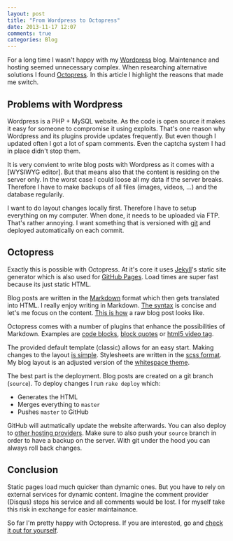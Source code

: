 ```yaml
---
layout: post
title: "From Wordpress to Octopress"
date: 2013-11-17 12:07
comments: true
categories: Blog
---
```


For a long time I wasn't happy with my [Wordpress](http://www.wordpress.org) blog. Maintenance and hosting seemed unnecessary complex. When researching alternative solutions I found [Octopress](http://octopress.org/). In this article I highlight the reasons that made me switch.

<!-- more -->

## Problems with Wordpress

Wordpress is a PHP + MySQL website. As the code is open source it makes it easy for someone to compromise it using exploits. That's one reason why Wordpress and its plugins provide updates frequently. But even though I updated often I got a lot of spam comments. Even the captcha system I had in place didn't stop them.

It is very convient to write blog posts with Wordpress as it comes with a [WYSIWYG editor]. But that means also that the content is residing on the server only. In the worst case I could loose all my data if the server breaks. Therefore I have to make backups of all files (images, videos, ...) and the database regularily.

I want to do layout changes locally first. Therefore I have to setup everything on my computer. When done, it needs to be uploaded via FTP. That's rather annoying. I want something that is versioned with [git](http://git-scm.com/) and deployed automatically on each commit.

## Octopress

Exactly this is possible with Octopress. At it's core it uses [Jekyll](http://jekyllrb.com/docs/usage/)'s static site generator which is also used for [GitHub Pages](http://pages.github.com/). Load times are super fast because its just static HTML.

Blog posts are written in the [Markdown](http://daringfireball.net/projects/markdown/) format which then gets translated into HTML. I really enjoy writing in Markdown. [The syntax](http://daringfireball.net/projects/markdown/) is concise and let's me focus on the content. [This is how](https://raw.github.com/MattesGroeger/mattesgroeger.github.io/source/source/_posts/2013-11-15-vim-with-system-clipboard.markdown) a raw blog post looks like.

Octopress comes with a number of plugins that enhance the possibilities of Markdown. Examples are [code blocks](http://octopress.org/docs/plugins/codeblock/), [block quotes](http://octopress.org/docs/plugins/blockquote/) or [html5 video tag](http://octopress.org/docs/plugins/video-tag/).

The provided default template (classic) allows for an easy start. Making changes to the layout [is simple](http://octopress.org/docs/theme/). Stylesheets are written in the [scss format](http://sass-lang.com/documentation/file.SCSS_FOR_SASS_USERS.html). My blog layout is an adjusted version of the [whitespace theme](https://github.com/lucaslew/whitespace).

The best part is the deployment. Blog posts are created on a git branch (`source`). To deploy changes I run `rake deploy` which:

* Generates the HTML
* Merges everything to `master`
* Pushes `master` to GitHub

GitHub will autmatically update the website afterwards. You can also deploy to [other hosting providers](http://octopress.org/docs/deploying/). Make sure to also push your `source` branch in order to have a backup on the server. With git under the hood you can always roll back changes.

## Conclusion

Static pages load much quicker than dynamic ones. But you have to rely on external services for dynamic content. Imagine the comment provider (Disqus) stops his service and all comments would be lost. I for myself take this risk in exchange for easier maintainance.

So far I'm pretty happy with Octopress. If you are interested, go and [check it out for yourself](http://octopress.org/).
